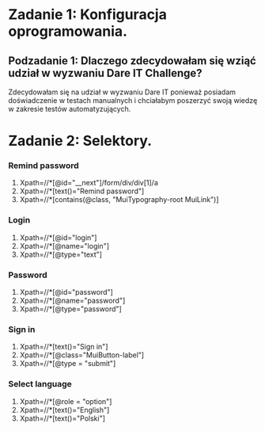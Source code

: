 # Zadanie 1: Konfiguracja oprogramowania.
## Podzadanie 1: Dlaczego zdecydowałam się wziąć udział w wyzwaniu Dare IT Challenge?
Zdecydowałam się na udział w wyzwaniu Dare IT ponieważ posiadam doświadczenie w testach manualnych i chciałabym poszerzyć swoją wiedzę w zakresie testów automatyzujących.
# Zadanie 2: Selektory.
### Remind password
1. Xpath=//*[@id="__next"]/form/div/div[1]/a
1. Xpath=//*[text()="Remind password"]
1. Xpath=//*[contains(@class, "MuiTypography-root MuiLink")]  

### Login
1. Xpath=//*[@id="login"]
1. Xpath=//*[@name="login"]
1. Xpath=//*[@type="text"]

### Password
1. Xpath=//*[@id="password"]
1. Xpath=//*[@name="password"]
1. Xpath=//*[@type="password"]

### Sign in
1. Xpath=//*[text()="Sign in"]
1. Xpath=//*[@class="MuiButton-label"]
1. Xpath=//*[@type = "submit"]

### Select language
1. Xpath=//*[@role = "option"]
1. Xpath=//*[text()="English"]
1. Xpath=//*[text()="Polski"]


